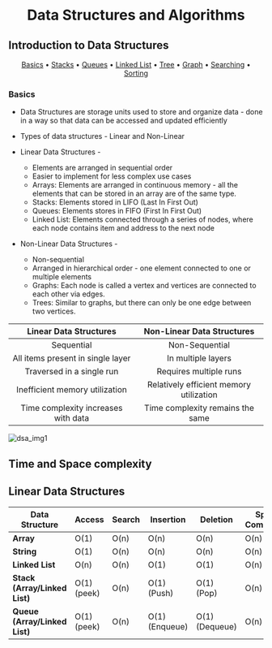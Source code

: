 <h1 align="center">
  <br>
  Data Structures and Algorithms
  <br>
</h1>

## Introduction to Data Structures
<p align="center">
    <a href="#basics">Basics</a> •
    <a href="#stacks">Stacks</a> •
    <a href="#queues">Queues</a> •
    <a href="#linked-list">Linked List</a> •
    <a href="#tree">Tree</a> •
    <a href="#graph">Graph</a> •
    <a href="#search">Searching</a> •
    <a href="#sort">Sorting</a>
</p>

### Basics
* Data Structures are storage units used to store and organize data - done in a way so that data can be accessed and updated efficiently
* Types of data structures - Linear and Non-Linear
* Linear Data Structures - 
    - Elements are arranged in sequential order 
    - Easier to implement for less complex use cases
    - Arrays: Elements are arranged in continuous memory - all the elements that can be stored in an array are of the same type.
    - Stacks: Elements stored in LIFO (Last In First Out)
    - Queues: Elements stores in FIFO (First In First Out)
    - Linked List: Elements connected through a series of nodes, where each node contains item and address to the next node

* Non-Linear Data Structures - 
    - Non-sequential 
    - Arranged in hierarchical order - one element connected to one or multiple elements
    - Graphs: Each node is called a vertex and vertices are connected to each other via edges.
    - Trees: Similar to graphs, but there can only be one edge between two vertices.

| Linear Data Structures | Non-Linear Data Structures |
| :--------------------: | :-------------------------:| 
| Sequential             | Non-Sequential             | 
| All items present in single layer | In multiple layers | 
| Traversed in a single run | Requires multiple runs | 
| Inefficient memory utilization | Relatively efficient memory utilization |
| Time complexity increases with data | Time complexity remains the same | 

![dsa_img1](https://github.com/user-attachments/assets/d15d4b61-bbe5-4c81-8116-3a54892df4c8)

## Time and Space complexity

## Linear Data Structures

| **Data Structure**            | **Access** | **Search** | **Insertion** | **Deletion**  | **Space Complexity** |
|-------------------------------|------------|------------|---------------|---------------|----------------------|
| **Array**                     | O(1)       | O(n)       | O(n)          | O(n)          | O(n)                 |
| **String**                    | O(1)       | O(n)       | O(n)          | O(n)          | O(n)                 |
| **Linked List**               | O(n)       | O(n)       | O(1)          | O(1)          | O(n)                 |
| **Stack (Array/Linked List)** | O(1) (peek)| O(n)       | O(1) (Push)   | O(1) (Pop)    | O(n)                 |
| **Queue (Array/Linked List)** | O(1) (peek)| O(n)       | O(1) (Enqueue)| O(1) (Dequeue)| O(n)                 |



